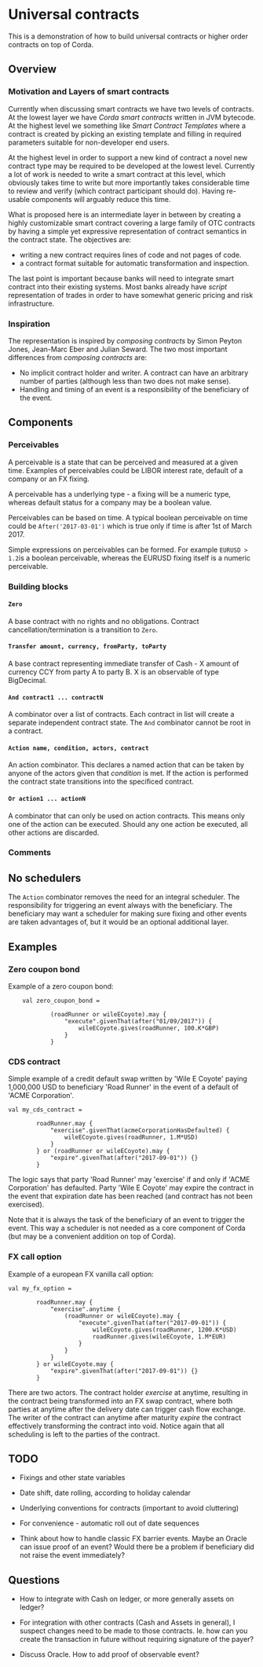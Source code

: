 # Universal contracts
 
This is a demonstration of how to build universal contracts or higher order contracts on top of Corda.

## Overview

### Motivation and Layers of smart contracts
Currently when discussing smart contracts we have two levels of contracts. At the lowest layer we have _Corda smart contracts_ written in JVM bytecode. At the highest level we something like _Smart Contract Templates_ where a contract is created by picking an existing template and filling in required parameters suitable for non-developer end users.

At the highest level in order to support a new kind of contract a novel new contract type may be required to be developed at the lowest level.
Currently a lot of work is needed to write a smart contract at this level, which obviously takes time to write but more importantly takes considerable time to review and verify (which contract participant should do). Having re-usable components will arguably reduce this time.

What is proposed here is an intermediate layer in between by creating a highly customizable smart contract covering a large family of OTC contracts by having a simple yet expressive representation of contract semantics in the contract state. The objectives are:

 - writing a new contract requires lines of code and not pages of code.
 - a contract format suitable for automatic transformation and inspection.

The last point is important because banks will need to integrate smart contract into their existing systems. Most banks already have _script_ representation of trades in order to have somewhat generic pricing and risk infrastructure.

### Inspiration
The representation is inspired by _composing contracts_ by Simon Peyton Jones, Jean-Marc Eber and Julian Seward. The two most important differences from _composing contracts_ are:

 - No implicit contract holder and writer. A contract can have an arbitrary number of parties (although less than two does not make sense).
 - Handling and timing of an event is a responsibility of the beneficiary of the event.

## Components
### Perceivables

A perceivable is a state that can be perceived and measured at a given time. Examples of perceivables could be LIBOR interest rate, default of a company or an FX fixing.

A perceivable has a underlying type - a fixing will be a numeric type, whereas default status for a company may be a boolean value.

Perceivables can be based on time. A typical boolean perceivable on time could be ``After('2017-03-01')`` which is true only if time is after 1st of March 2017.

Simple expressions on perceivables can be formed. For example ``EURUSD > 1.2``is a boolean perceivable, whereas the EURUSD fixing itself is a numeric perceivable.

### Building blocks

#### ``Zero``
A base contract with no rights and no obligations. Contract cancellation/termination is a transition to ``Zero``.

#### ``Transfer amount, currency, fromParty, toParty``
A base contract representing immediate transfer of Cash - X amount of currency CCY from party A to party B. X is an observable of type BigDecimal.

#### ``And contract1 ... contractN``
A combinator over a list of contracts. Each contract in list will create a separate independent contract state. The ``And`` combinator cannot be root in a contract.

#### ``Action name, condition, actors, contract``
An action combinator. This declares a named action that can be taken by anyone of the actors given that _condition_ is met. If the action is performed the contract state transitions into the specificed contract.

#### ``Or action1 ... actionN``
A combinator that can only be used on action contracts. This means only one of the action can be executed. Should any one action be executed, all other actions are discarded.

### Comments

## No schedulers
The ``Action`` combinator removes the need for an integral scheduler. The responsibility for triggering an event always with the beneficiary. The beneficiary may want a scheduler for making sure fixing and other events are taken advantages of, but it would be an optional additional layer.

## Examples

### Zero coupon bond
Example of a zero coupon bond:
```
    val zero_coupon_bond =

            (roadRunner or wileECoyote).may {
                "execute".givenThat(after("01/09/2017")) {
                    wileECoyote.gives(roadRunner, 100.K*GBP)
                }
            }
```

### CDS contract
Simple example of a credit default swap written by 'Wile E Coyote' paying 1,000,000 USD to beneficiary 'Road Runner' in the event of a default of 'ACME Corporation'.

```
val my_cds_contract =

        roadRunner.may {
            "exercise".givenThat(acmeCorporationHasDefaulted) {
                wileECoyote.gives(roadRunner, 1.M*USD)
            }
        } or (roadRunner or wileECoyote).may {
            "expire".givenThat(after("2017-09-01")) {}
        }
```

The logic says that party 'Road Runner' may 'exercise' if and only if 'ACME Corporation' has defaulted. Party 'Wile E Coyote' may expire the contract in the event that expiration date has been reached (and contract has not been
exercised).

Note that it is always the task of the beneficiary of an event to trigger the event. This way a scheduler is not needed as a core component of Corda (but may be a convenient addition on top of Corda).

### FX call option
Example of a european FX vanilla call option:
```
val my_fx_option =

        roadRunner.may {
            "exercise".anytime {
                (roadRunner or wileECoyote).may {
                    "execute".givenThat(after("2017-09-01")) {
                        wileECoyote.gives(roadRunner, 1200.K*USD)
                        roadRunner.gives(wileECoyote, 1.M*EUR)
                    }
                }
            }
        } or wileECoyote.may {
            "expire".givenThat(after("2017-09-01")) {}
        }
```

There are two actors. The contract holder _exercise_ at anytime, resulting in the contract being transformed into an FX swap contract, where both parties at anytime after the delivery date can trigger cash flow exchange. The writer of the contract can anytime after maturity _expire_ the contract effectively transforming the contract into void. Notice again that all scheduling is left to the parties of the contract.

## TODO

- Fixings and other state variables

- Date shift, date rolling, according to holiday calendar

- Underlying conventions for contracts (important to avoid cluttering)

- For convenience - automatic roll out of date sequences

- Think about how to handle classic FX barrier events. Maybe an Oracle can issue proof of an event? Would there be a problem if beneficiary did not raise the event immediately?

## Questions

- How to integrate with Cash on ledger, or more generally assets on ledger?

- For integration with other contracts (Cash and Assets in general), I suspect changes need to be made to those contracts. Ie. how can you create the transaction in future without requiring signature of the payer?

- Discuss Oracle. How to add proof of observable event?